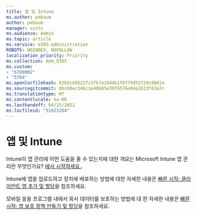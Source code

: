 ```yaml
---
title: 앱 및 Intune
ms.author: pebaum
author: pebaum
manager: scotv
ms.audience: Admin
ms.topic: article
ms.service: o365-administration
ROBOTS: NOINDEX, NOFOLLOW
localization_priority: Priority
ms.collection: Adm_O365
ms.custom:
- "6700002"
- "5764"
ms.openlocfilehash: 63b5c49522fc2fb7a1044b1f6779d55729c0b01e
ms.sourcegitcommit: 8bc60ec34bc1e40685e3976576e04a2623f63a7c
ms.translationtype: HT
ms.contentlocale: ko-KR
ms.lasthandoff: 04/15/2021
ms.locfileid: "51821264"
---
```

# <a name="apps-and-intune"></a>앱 및 Intune

Intune이 앱 관리에 어떤 도움을 줄 수 있는지에 대한 개요는 Microsoft Intune 앱 관리란 무엇인가요? [에서 시작하세요.](https://docs.microsoft.com/mem/intune/apps/app-management).

Intune에 앱을 업로드하고 장치에 배포하는 방법에 대한 자세한 내용은 [빠른 시작: 클라이언트 앱 추가 및 할당](https://docs.microsoft.com/mem/intune/apps/quickstart-add-assign-app)을 참조하세요.

모바일 응용 프로그램 내에서 회사 데이터를 보호하는 방법에 대 한 자세한 내용은 [빠른 시작: 앱 보호 정책 만들기 및 할당](https://docs.microsoft.com/mem/intune/apps/quickstart-create-assign-app-policy)을 참조하세요.